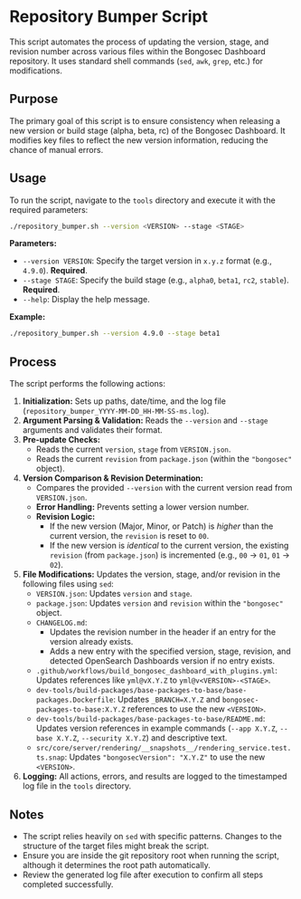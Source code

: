 # Repository Bumper Script

This script automates the process of updating the version, stage, and revision number across various files within the Bongosec Dashboard repository. It uses standard shell commands (`sed`, `awk`, `grep`, etc.) for modifications.

## Purpose

The primary goal of this script is to ensure consistency when releasing a new version or build stage (alpha, beta, rc) of the Bongosec Dashboard. It modifies key files to reflect the new version information, reducing the chance of manual errors.

## Usage

To run the script, navigate to the `tools` directory and execute it with the required parameters:

```bash
./repository_bumper.sh --version <VERSION> --stage <STAGE>
```

**Parameters:**

*   `--version VERSION`: Specify the target version in `x.y.z` format (e.g., `4.9.0`). **Required**.
*   `--stage STAGE`: Specify the build stage (e.g., `alpha0`, `beta1`, `rc2`, `stable`). **Required**.
*   `--help`: Display the help message.

**Example:**

```bash
./repository_bumper.sh --version 4.9.0 --stage beta1
```

## Process

The script performs the following actions:

1.  **Initialization:** Sets up paths, date/time, and the log file (`repository_bumper_YYYY-MM-DD_HH-MM-SS-ms.log`).
2.  **Argument Parsing & Validation:** Reads the `--version` and `--stage` arguments and validates their format.
3.  **Pre-update Checks:**
    *   Reads the current `version`, `stage` from `VERSION.json`.
    *   Reads the current `revision` from `package.json` (within the `"bongosec"` object).
4.  **Version Comparison & Revision Determination:**
    *   Compares the provided `--version` with the current version read from `VERSION.json`.
    *   **Error Handling:** Prevents setting a lower version number.
    *   **Revision Logic:**
        *   If the new version (Major, Minor, or Patch) is *higher* than the current version, the `revision` is reset to `00`.
        *   If the new version is *identical* to the current version, the existing `revision` (from `package.json`) is incremented (e.g., `00` -> `01`, `01` -> `02`).
5.  **File Modifications:** Updates the version, stage, and/or revision in the following files using `sed`:
    *   `VERSION.json`: Updates `version` and `stage`.
    *   `package.json`: Updates `version` and `revision` within the `"bongosec"` object.
    *   `CHANGELOG.md`:
        *   Updates the revision number in the header if an entry for the version already exists.
        *   Adds a new entry with the specified version, stage, revision, and detected OpenSearch Dashboards version if no entry exists.
    *   `.github/workflows/build_bongosec_dashboard_with_plugins.yml`: Updates references like `yml@vX.Y.Z` to `yml@v<VERSION>-<STAGE>`.
    *   `dev-tools/build-packages/base-packages-to-base/base-packages.Dockerfile`: Updates `_BRANCH=X.Y.Z` and `bongosec-packages-to-base:X.Y.Z` references to use the new `<VERSION>`.
    *   `dev-tools/build-packages/base-packages-to-base/README.md`: Updates version references in example commands (`--app X.Y.Z`, `--base X.Y.Z`, `--security X.Y.Z`) and descriptive text.
    *   `src/core/server/rendering/__snapshots__/rendering_service.test.ts.snap`: Updates `"bongosecVersion": "X.Y.Z"` to use the new `<VERSION>`.
6.  **Logging:** All actions, errors, and results are logged to the timestamped log file in the `tools` directory.

## Notes

*   The script relies heavily on `sed` with specific patterns. Changes to the structure of the target files might break the script.
*   Ensure you are inside the git repository root when running the script, although it determines the root path automatically.
*   Review the generated log file after execution to confirm all steps completed successfully.